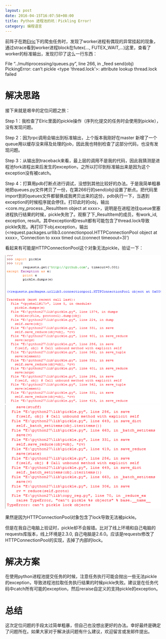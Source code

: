 ```yaml
---
layout: post
date: 2016-04-15T16:07:58+08:00
title: Python 进程池的坑：Pickling Error!
category: 编程语言
---
```


前阵子在跑[Elric](https://github.com/Masutangu/Elric)下的爬虫任务时，发现了worker进程有偶现的异常挂起的现象，通过strace看到worker进程block在futex(…, FUTEX_WAIT,…)这里，查看了worker的标准输出，发现打印了这么一行东西：

File “../multiprocessing/queues.py”, line 266, in _feed send(obj) PickingError: can’t pickle <type ‘thread.lock’>: attribute lookup thread.lock failed
<!--more-->
# 解决思路 #
接下来就是艰辛的定位问题之旅：

Step 1：我检查了Elric里面的pickle操作（序列化提交的任务时会使用到pickle），没有发现问题。

Step 2：因为rpc调用会输出到标准输出，上个版本我刚好在master 新增了一个queue用以缓存没来得及处理的job，因此我也特别检查了这部分代码，也没有发现问题。

Step 3：从输出到traceback来看，最上层的调用不是我的代码，因此我猜测是进程池fork进程出来后发生的exception，之所以打印到标准输出来是因为这个exception没有被catch。

Step 4：打算用pdb打断点进行调试，没想到其他比较好的办法。于是我简单粗暴地把queues.py文件拷贝了一份，在第266行的send(obj)设置了断点。把代码里import到的queues文件都替换成我拷贝出来的这份，pdb执行一下，当遇到exception的时候程序就会停住。打印此时的obj，输出<core.my_process._ResultItem object at xxxx>，说明是在进程池往queue里塞进程执行结果的时候，pickle失败了。观察了下_ResultItem的成员，有work_id, exception, result。其中exception和result都有可能包含了thread.lock导致pickle失败。再打印下obj.exception，输出(<request.packages.urllib3.connectionpool.HTTPConnectionPool object at xxxx>, ‘Connection to xxxx timed out.(connect timeoout=3)’)

看起来有可能是HTTPConnectionPool这个对象无法pickle，验证一下：

<img src="/assets/images/python-pickling-error/illustration-1.png" alt="示例1" title="示例1" width="800" />

<img src="/assets/images/python-pickling-error/illustration-2.png" alt="示例2" title="示例2" width="800" />

果然是因为HTTPConnectionPool对象包含了lock导致无法被pickle。

但是在我自己电脑上验证时，pickle却不会报错。比对了线上环境和自己电脑的requests库版本，线上环境是2.3.0, 自己电脑是2.6.0。应该是requests修改了HTTPConnectionPool的实现，去掉了内部的lock。

# 解决方案 #
在使用python进程池提交任务的时候，注意任务执行可能会抛出一些无法pickle的exception，导致进程池拉取任务执行结果的时候pickle失败。建议是在任务代码中catch所有可能的exception，然后reraise自定义的支持pickle的exception。

# 总结 #
这次定位问题的手段太过简单粗暴，但自己也没想出更好的办法。幸好最终是确定了问题所在。如果大家对于解决该问题有什么建议，欢迎留言或发邮件提出。

